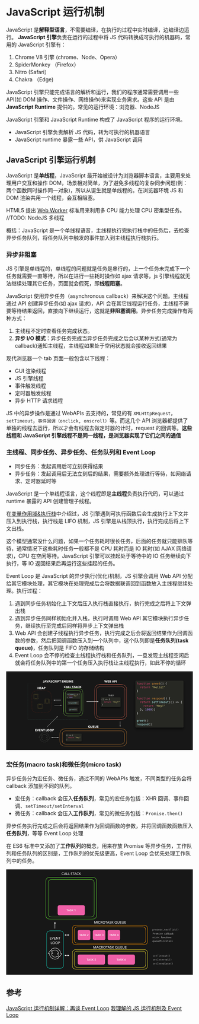 # JavaScript 运行机制

JavaScript 是**解释型语言**，不需要编译，在执行的过程中实时编译，边编译边运行。
**JavaScript 引擎**负责在运行的过程中将 JS 代码转换成可执行的机器码，常用的 JavaScript 引擎有：

1. Chrome V8 引擎 (chrome、Node、Opera）
2. SpiderMonkey （Firefox）
3. Nitro (Safari）
4. Chakra （Edge)

JavaScript 引擎只能完成语言的解析和运行，我们的程序通常需要调用一些 API(如 DOM 操作、文件操作、网络操作)来实现业务需求。这些 API 是由 **JavaScript Runtime** 提供的。常见的运行环境：浏览器、NodeJS

JavaScript 引擎和 JavaScript Runtime 构成了 JavaScript 程序的运行环境。

- JavaScript 引擎负责解析 JS 代码，转为可执行的机器语言
- JavaScript runtime 暴露一些 API，供 JavaScript 调用

## JavaScript 引擎运行机制

JavaScript 是**单线程**，JavaScript 最开始被设计为浏览器脚本语言，主要用来处理用户交互和操作 DOM，场景相对简单，为了避免多线程的复杂同步问题(例：两个函数同时操作同一对象)，所以从诞生就是单线程的。在浏览器环境 JS 和 DOM 渲染共用一个线程，会互相阻塞。

HTML5 提出 [Web Worker](../../html/../03-Html/Worker/Web%20Worker.md) 标准用来利用多 CPU 能力处理 CPU 密集型任务。
//TODO: NodeJS 多线程

概括：JavaScript 是一个单线程语音，主线程执行完执行栈中的任务后，去检查异步任务队列，将任务队列中触发的事件加入到主线程执行栈执行。

### 异步非阻塞

JS 引擎是单线程的，单线程的问题就是任务是串行的，上一个任务未完成下一个任务就需要一直等待，所以在进行一些耗时操作如 ajax 请求等，js 引擎线程就无法继续处理其它任务，页面就会假死，即**线程阻塞**。

JavaScript 使用异步任务（asynchronous callback）来解决这个问题。主线程通过 API 创建异步任务(如 ajax 请求)，API 会在其它线程运行任务，主线程不需要等待结果返回，直接向下继续运行，这就是**非阻塞调用**。异步任务完成操作有两种方式：

1. 主线程不定时查看任务完成状态。
2. **异步 I/O 模式**：异步任务完成当异步任务完成之后会以某种方式(通常为 callback)通知主线程，主线程如果处于空闲状态就会接收返回结果

现代浏览器一个 tab 页面一般包含以下线程：

- GUI 渲染线程
- JS 引擎线程
- 事件触发线程
- 定时器触发线程
- 异步 HTTP 请求线程

JS 中的异步操作是通过 WebAPIs 去支持的，常见的有 `XMLHttpRequest`，`setTimeout`，`事件回调（onclick, onscroll）`等。而这几个 API 浏览器都提供了单独的线程去运行，所以才会有线程去做定时器的计时，request 的回调等。**这些线程和 JavaScript 引擎线程不是同一线程，是浏览器实现了它们之间的通信**

### 主线程、同步任务、异步任务、任务队列和 Event Loop

- 同步任务：发起调用后可立刻获得结果
- 异步任务：发起调用后无法立刻后的结果，需要额外处理进行等待，如网络请求、定时器延时等

JavaScript 是一个单线程语言，这个线程即是**主线程**负责执行代码，可以通过 runtime 暴露的 API 创建管理子线程。

在[变量作用域&执行栈](./02-变量作用域&执行栈.md)中介绍过，JS 引擎遇到可执行函数后会生成执行上下文并压入到执行栈，执行栈是 LIFO 机制，JS 引擎是从栈顶执行，执行完成后将上下文出栈。

这个模型通常没什么问题，如果一个任务耗时很长任务，后面的任务就只能排队等待，通常情况下这些耗时任务一般都不是 CPU 耗时而是 IO 耗时(如 AJAX 网络请求)，CPU 在空闲等待。JavaScript 引擎可以挂起处于等待中的 IO 任务继续向下执行，等 IO 返回结果后再运行这些挂起的任务。

Event Loop 是 JavaScript 的异步执行(优化)机制，JS 引擎会调用 Web API 分配给其它模块处理，其它模块在处理完成后会将数据联调回到函数放入主线程继续处理。执行过程：

1. 遇到同步任务初始化上下文后压入执行栈直接执行，执行完成之后将上下文弹出栈
2. 遇到异步任务同样初始化并入栈，执行时调用 Web API 其它模块执行异步任务，继续执行至完成后同样将异步上下文弹出栈
3. Web API 会创建子线程执行异步任务，执行完成之后会将返回结果作为回调函数的参数，然后把回调函数压入到一个队列中，这个队列即是**任务队列(task queue)**，任务队列是 FIFO 的存储结构
4. Event Loop 会不停的检查主线程执行栈和任务队列，一旦发现主线程空闲后就会将任务队列中的第一个任务压入执行栈让主线程执行，如此不停的循环

![event loop](../../assets/images/js/event-loop.png)

### 宏任务(macro task)和微任务(micro task)

异步任务分为宏任务、微任务，通过不同的 WebAPIs 触发，不同类型的任务会将 callback 添加到不同的队列。

- 宏任务：callback 会压入**任务队列**，常见的宏任务包括：XHR 回调、事件回调、`setTimeout/setInterval`
- 微任务：callback 会压入**工作队列**，常见的微任务包括：`Promise.then()`

异步任务执行完成之后会将返回结果作为回调函数的参数，并将回调函数函数压入**任务队列**，等等 Event Loop 处理

在 ES6 标准中又添加了**工作队列**的概念，用来存放 Promise 等异步任务，工作队列和任务队列的区别是，工作队列的优先级更高，Event Loop 会优先处理工作队列中的任务。

![Task Queue](../../assets/images/js/task-queue.gif)

## 参考

[JavaScript 运行机制详解：再谈 Event Loop](https://www.ruanyifeng.com/blog/2014/10/event-loop.html)
[我理解的 JS 运行机制及 Event Loop](https://github.com/sunyongjian/blog/issues/38)
